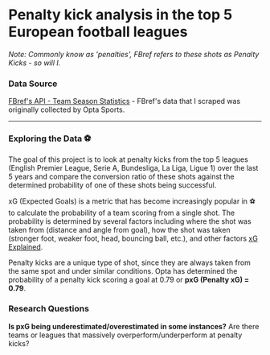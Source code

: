 # Penalty kick analysis in the top 5 European football leagues 

*Note: Commonly know as 'penalties', FBref refers to these shots as Penalty Kicks - so will I.*

### Data Source
[FBref's API - Team Season Statistics](https://fbrapi.com/documentation#team-season-stats) - FBref's data that I scraped was originally collected by Opta Sports.

---

### Exploring the Data ⚽
The goal of this project is to look at penalty kicks from the top 5 leagues (English Premier League, Serie A, Bundesliga, La Liga, Ligue 1) over the last 5 years and compare the conversion ratio of these shots against the determined probability of one of these shots being successful.

xG (Expected Goals) is a metric that has become increasingly popular in ⚽ to calculate the probability of a team scoring from a single shot. The probability is determined by several factors including where the shot was taken from (distance and angle from goal), how the shot was taken (stronger foot, weaker foot, head, bouncing ball, etc.), and other factors [xG Explained](https://fbref.com/en/expected-goals-model-explained/).

Penalty kicks are a unique type of shot, since they are always taken from the same spot and under similar conditions. Opta has determined the probability of a penalty kick scoring a goal at 0.79 or **pxG (Penalty xG) = 0.79**.

### Research Questions
**Is pxG being underestimated/overestimated in some instances?**
Are there teams or leagues that massively overperform/underperform at penalty kicks?
